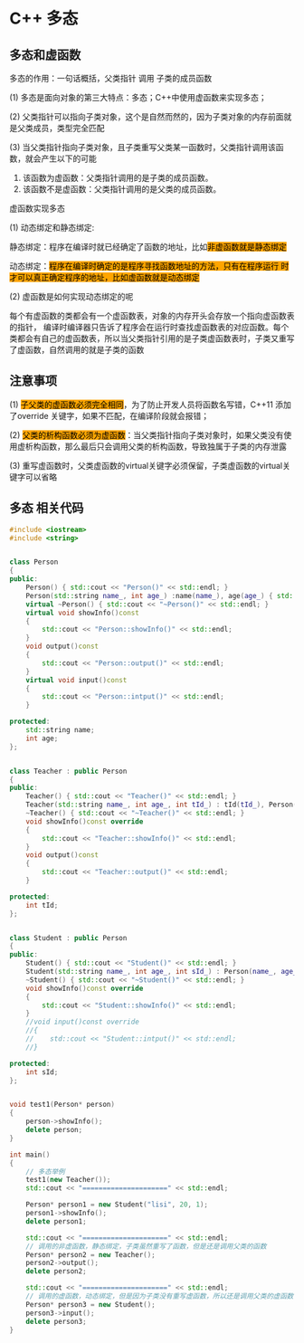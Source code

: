 # C++ 多态

## 多态和虚函数

多态的作用：一句话概括，父类指针 调用 子类的成员函数

(1) 多态是面向对象的第三大特点：多态；C++中使用虚函数来实现多态；&#x20;

(2) 父类指针可以指向子类对象，这个是自然而然的，因为子类对象的内存前面就是父类成员，类型完全匹配&#x20;

(3) 当父类指针指向子类对象，且子类重写父类某一函数时，父类指针调用该函数，就会产生以下的可能&#x20;

1. 该函数为虚函数：父类指针调用的是子类的成员函数。&#x20;
2. 该函数不是虚函数：父类指针调用的是父类的成员函数。



虚函数实现多态&#x20;

(1) 动态绑定和静态绑定:

静态绑定：程序在编译时就已经确定了函数的地址，比如<mark style="background-color:orange;">非虚函数就是静态绑定</mark>

动态绑定：<mark style="background-color:orange;">程序在编译时确定的是程序寻找函数地址的方法，只有在程序运行 时才可以真正确定程序的地址，比如虚函数就是动态绑定</mark>&#x20;

(2) 虚函数是如何实现动态绑定的呢

每个有虚函数的类都会有一个虚函数表，对象的内存开头会存放一个指向虚函数表的指针， 编译时编译器只告诉了程序会在运行时查找虚函数表的对应函数。每个类都会有自己的虚函数表，所以当父类指针引用的是子类虚函数表时，子类又重写了虚函数，自然调用的就是子类的函数



## 注意事项

(1) <mark style="background-color:orange;">子父类的虚函数必须完全相同</mark>，为了防止开发人员将函数名写错，C++11 添加了override 关键字，如果不匹配，在编译阶段就会报错；

(2) <mark style="background-color:orange;">父类的析构函数必须为虚函数</mark>：当父类指针指向子类对象时，如果父类没有使用虚析构函数，那么最后只会调用父类的析构函数，导致独属于子类的内存泄露

(3) 重写虚函数时，父类虚函数的virtual关键字必须保留，子类虚函数的virtual关键字可以省略



## 多态 相关代码

```cpp
#include <iostream>
#include <string>


class Person
{
public:
    Person() { std::cout << "Person()" << std::endl; }
    Person(std::string name_, int age_) :name(name_), age(age_) { std::cout << "Person(para)" << std::endl; }
    virtual ~Person() { std::cout << "~Person()" << std::endl; }
    virtual void showInfo()const
    {
        std::cout << "Person::showInfo()" << std::endl;
    }
    void output()const
    {
        std::cout << "Person::output()" << std::endl;
    }
    virtual void input()const
    {
        std::cout << "Person::intput()" << std::endl;
    }

protected:
    std::string name;
    int age;
};


class Teacher : public Person
{
public:
    Teacher() { std::cout << "Teacher()" << std::endl; }
    Teacher(std::string name_, int age_, int tId_) : tId(tId_), Person(name_, age_) { std::cout << "Teacher(para)" << std::endl; }
    ~Teacher() { std::cout << "~Teacher()" << std::endl; }
    void showInfo()const override
    {
        std::cout << "Teacher::showInfo()" << std::endl;
    }
    void output()const
    {
        std::cout << "Teacher::output()" << std::endl;
    }

protected:
    int tId;
};


class Student : public Person
{
public:
    Student() { std::cout << "Student()" << std::endl; }
    Student(std::string name_, int age_, int sId_) : Person(name_, age_), sId(sId_) { std::cout << "Student(para)" << std::endl; }
    ~Student() { std::cout << "~Student()" << std::endl; }
    void showInfo()const override
    {
        std::cout << "Student::showInfo()" << std::endl;
    }
    //void input()const override
    //{
    //    std::cout << "Student::intput()" << std::endl;
    //}

protected:
    int sId;
};


void test1(Person* person)
{
    person->showInfo();
    delete person;
}

int main()
{
    // 多态举例
    test1(new Teacher());
    std::cout << "=====================" << std::endl;

    Person* person1 = new Student("lisi", 20, 1);
    person1->showInfo();
    delete person1;

    std::cout << "=====================" << std::endl;
    // 调用的非虚函数，静态绑定，子类虽然重写了函数，但是还是调用父类的函数
    Person* person2 = new Teacher();
    person2->output();
    delete person2;

    std::cout << "=====================" << std::endl;
    // 调用的虚函数，动态绑定，但是因为子类没有重写虚函数，所以还是调用父类的虚函数
    Person* person3 = new Student();
    person3->input();
    delete person3;
}



```
